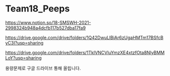 # Team18_Peeps

https://www.notion.so/18-SMSWH-2021-2998324b948a4dcfb117b527dba17fa9

https://drive.google.com/drive/folders/1Q42DwuLlBiAr6zUgaHMTm17BSfcByC3I?usp=sharing

https://drive.google.com/drive/folders/1TklVNCVluYmzXE4xtzfOta8NlyBMMLoY?usp=sharing


용량문제로 구글 드라이브 통해 올립니다.
